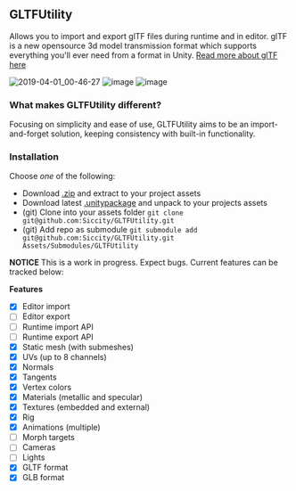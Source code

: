 ## GLTFUtility
Allows you to import and export glTF files during runtime and in editor.
glTF is a new opensource 3d model transmission format which supports everything you'll ever need from a format in Unity.
[Read more about glTF here](https://www.khronos.org/gltf/)

![2019-04-01_00-46-27](https://user-images.githubusercontent.com/6402525/55296304-b2aa5880-5417-11e9-89a8-78ab540dc126.gif)
![image](https://user-images.githubusercontent.com/6402525/55296353-7297a580-5418-11e9-8e76-5078680ee0d3.png)
![image](https://user-images.githubusercontent.com/6402525/55296436-bd65ed00-5419-11e9-9723-31225b99450b.png)


### What makes GLTFUtility different?
Focusing on simplicity and ease of use, GLTFUtility aims to be an import-and-forget solution, keeping consistency with built-in functionality. 

### Installation
Choose *one* of the following:
* Download [.zip](https://github.com/Siccity/GLTFUtility/archive/master.zip) and extract to your project assets
* Download latest [.unitypackage](https://github.com/Siccity/GLTFUtility/releases) and unpack to your projects assets
* (git) Clone into your assets folder `git clone git@github.com:Siccity/GLTFUtility.git`
* (git) Add repo as submodule `git submodule add git@github.com:Siccity/GLTFUtility.git Assets/Submodules/GLTFUtility`

**NOTICE** This is a work in progress. Expect bugs. Current features can be tracked below:

**Features**
- [x] Editor import
- [ ] Editor export
- [ ] Runtime import API
- [ ] Runtime export API
- [x] Static mesh (with submeshes)
- [x] UVs (up to 8 channels)
- [x] Normals
- [x] Tangents
- [x] Vertex colors
- [x] Materials (metallic and specular)
- [x] Textures (embedded and external)
- [x] Rig
- [x] Animations (multiple)
- [ ] Morph targets
- [ ] Cameras
- [ ] Lights
- [x] GLTF format
- [x] GLB format
